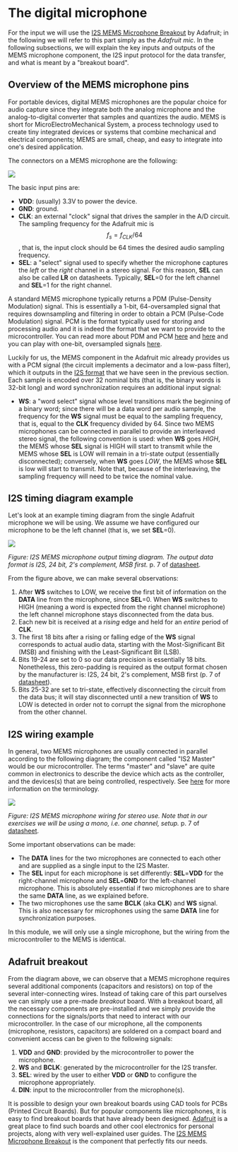 # The digital microphone

For the input we will use the [I2S MEMS Microphone Breakout](https://learn.adafruit.com/adafruit-i2s-mems-microphone-breakout/overview) by Adafruit; in the following we will refer to this part simply as the _Adafruit mic_. In the following subsections, we will explain the key inputs and outputs of the MEMS microphone component, the I2S input protocol for the data transfer, and what is meant by a "breakout board".

## Overview of the MEMS microphone pins

For portable devices, digital MEMS microphones are the popular choice for audio capture since they integrate both the analog microphone and the analog-to-digital converter that samples and quantizes the audio. MEMS is short for MicroElectroMechanical System, a process technology used to create tiny integrated devices or systems that combine mechanical and electrical components; MEMS are small, cheap, and easy to integrate into one's desired application.

The connectors on a MEMS microphone are the following:

![](../.gitbook/assets/sph0645lm4h_pins.png)

The basic input pins are:

* **VDD**: \(usually\) 3.3V to power the device.
* **GND**: ground.
* **CLK**: an external "clock" signal that drives the sampler in the A/D circuit. The sampling frequency for the Adafruit mic is $$f_s = f_{CLK}/64$$, that is, the input clock should be 64 times the desired audio sampling frequency.
* **SEL**: a "select" signal used to specify whether the microphone captures the _left_ or the _right_ channel in a stereo signal. For this reason, **SEL** can also be called **LR** on datasheets. Typically, **SEL**=0 for the left channel and **SEL**=1 for the right channel.

A standard MEMS microphone typically returns a PDM \(Pulse-Density Modulation\) signal. This is essentially a 1-bit, 64-oversampled signal that requires downsampling and filtering in order to obtain a PCM \(Pulse-Code Modulation\) signal. PCM is the format typically used for storing and processing audio and it is indeed the format that we want to provide to the microcontroller. You can read more about PDM and PCM [here](http://users.ece.utexas.edu/~bevans/courses/rtdsp/lectures/10_Data_Conversion/AP_Understanding_PDM_Digital_Audio.pdf) and [here](https://en.wikipedia.org/wiki/Pulse-density_modulation) and you can play with one-bit, oversampled signals [here](https://github.com/prandoni/COM303/tree/master/OneBitMusic).

Luckily for us, the MEMS component in the Adafruit mic already provides us with a PCM signal \(the circuit implements a decimator and a low-pass filter\), which it outputs in the [I2S format](https://www.sparkfun.com/datasheets/BreakoutBoards/I2SBUS.pdf) that we have seen in the previous section. Each sample is encoded over 32 nominal bits \(that is, the binary words is 32-bit long\) and word synchronization requires an additional input signal:

* **WS**: a "word select" signal whose level transitions mark the beginning of a binary word; since there will be a data word per audio sample, the frequency for the **WS** signal must be equal to the sampling frequency, that is, equal to the **CLK** frequency divided by 64. Since two MEMS microphones can be connected in parallel to provide an interleaved stereo signal, the following convention is used: when **WS** goes _HIGH_, the MEMS whose **SEL** signal is HIGH will start to transmit while the MEMS whose **SEL** is LOW will remain in a tri-state output \(essentially disconnected\); conversely, when **WS** goes _LOW_, the MEMS whose **SEL** is low will start to transmit. Note that, because of the interleaving, the sampling frequency will need to be twice the nominal value.

## I2S timing diagram example

Let's look at an example timing diagram from the single Adafruit microphone we will be using. We assume we have configured our microphone to be the left channel \(that is, we set **SEL**=0\).

![](../.gitbook/assets/words-mono.png)

_Figure: I2S MEMS microphone output timing diagram. The output data format is I2S, 24 bit, 2's complement, MSB first._ p. 7 of [datasheet](https://cdn-shop.adafruit.com/product-files/3421/i2S+Datasheet.PDF).

From the figure above, we can make several observations:

1. After **WS** switches to LOW, we receive the first bit of information on the **DATA** line from the microphone, since **SEL**=0. When **WS** switches to HIGH \(meaning a word is expected from the right channel microphone\) the left channel microphone stays disconnected from the data bus.
2. Each new bit is received at a _rising_ edge and held for an _entire_ period of **CLK**.
3. The first 18 bits after a rising or falling edge of the **WS** signal corresponds to actual audio data, starting with the Most-Significant Bit \(MSB\) and finishing with the Least-Significant Bit \(LSB\).
4. Bits 19-24 are set to 0 so our data precision is essentially 18 bits. Nonetheless, this zero-padding is required as the output format chosen by the manufacturer is: I2S, 24 bit, 2's complement, MSB first \(p. 7 of [datasheet](https://cdn-shop.adafruit.com/product-files/3421/i2S+Datasheet.PDF)\).
5. Bits 25-32 are set to tri-state, effectively disconnecting the circuit from the data bus; it will stay disconnected until a new transition of **WS** to LOW is detected in order not to corrupt the signal from the microphone from the other channel. 

## I2S wiring example

In general, two MEMS microphones are usually connected in parallel according to the following diagram; the component called "IS2 Master" would be our microcontroller. The terms "master" and "slave" are quite common in electronics to describe the device which acts as the controller, and the devices\(s\) that are being controlled, respectively. See [here](https://www.techopedia.com/definition/2235/masterslave) for more information on the terminology.

![](../.gitbook/assets/sph0645lm4h_wiring.png)

_Figure: I2S MEMS microphone wiring for stereo use. Note that in our exercises we will be using a mono, i.e. one channel, setup._ p. 7 of [datasheet](https://cdn-shop.adafruit.com/product-files/3421/i2S+Datasheet.PDF).

Some important observations can be made:

* The **DATA** lines for the two microphones are connected to each other and are supplied as a single input to the I2S Master.
* The **SEL** input for each microphone is set differently: **SEL**=**VDD** for the right-channel microphone and **SEL**=**GND** for the left-channel microphone. This is absolutely essential if two microphones are to share the same **DATA** line, as we explained before. 
* The two microphones use the same **BCLK** \(aka **CLK**\) and **WS** signal. This is also necessary for microphones using the same **DATA** line for synchronization purposes.

In this module, we will only use a single microphone, but the wiring from the microcontroller to the MEMS is identical.

## Adafruit breakout

From the diagram above, we can observe that a MEMS microphone requires several additional components \(capacitors and resistors\) on top of the several inter-connecting wires. Instead of taking care of this part ourselves we can simply use a pre-made _breakout_ board. With a breakout board, all the necessary components are pre-installed and we simply provide the connections for the signals/ports that need to interact with our microcontroller. In the case of our microphone, all the components \(microphone, resistors, capacitors\) are soldered on a compact board and convenient access can be given to the following signals:

1. **VDD** and **GND**: provided by the microcontroller to power the microphone.
2. **WS** and **BCLK**: generated by the microcontroller for the I2S transfer.
3. **SEL**: wired by the user to either **VDD** or **GND** to configure the microphone appropriately.
4. **DIN**: input to the microcontroller from the microphone\(s\).

It is possible to design your own breakout boards using CAD tools for PCBs \(Printed Circuit Boards\). But for popular components like microphones, it is easy to find breakout boards that have already been designed. [Adafruit](https://www.adafruit.com/category/42) is a great place to find such boards and other cool electronics for personal projects, along with very well-explained user guides. The [I2S MEMS Microphone Breakout](https://learn.adafruit.com/adafruit-i2s-mems-microphone-breakout/overview) is the component that perfectly fits our needs.

